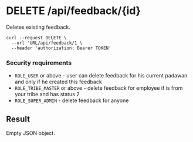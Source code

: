 # DELETE /api/feedback/{id}

Deletes existing feedback.

```
curl --request DELETE \
  --url 'URL/api/feedback/1 \
  --header 'authorization: Bearer TOKEN'
```

### Security requirements
* `ROLE_USER` or above - user can delete feedback for his current padawan and only if he created this feedback
* `ROLE_TRIBE_MASTER` or above - delete feedback for employee if is from your tribe and has status 2
* `ROLE_SUPER_ADMIN` - delete feedback for anyone

## Result
Empty JSON object.
